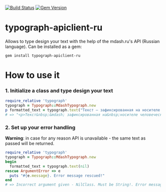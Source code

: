 [![Build Status](https://travis-ci.org/adancedwin/typograph-apiclient-ru.svg?branch=master)](https://travis-ci.org/adancedwin/typograph-apiclient-ru)
[![Gem Version](https://badge.fury.io/rb/typograph-apiclient-ru.svg)](https://badge.fury.io/rb/typograph-apiclient-ru)

# typograph-apiclient-ru
Allows to type design your text with the help of the mdash.ru's API (Russian language).
Can be installed as a gem:
```
gem install typograph-apiclient-ru
```

# How to use it

### 1. Initialize a class and type design your text

```ruby
require_relative 'typograph'
typograph = Typograph::MdashTypograph.new
p formatted_text = typograph.text("Текст — зафиксированная на носителе человеческая мысль.")
# => "<p>Текст&nbsp;&mdash; зафиксированная на&nbsp;носителе человеческая мысль.</p>"
```

### 2. Set up your error handling
**Warning**: in case for any reason API is unavailable - the same text as passed will be returned.

```ruby
require_relative 'typograph'
typograph = Typograph::MdashTypograph.new
begin
  formatted_text = typograph.text(nil)
rescue ArgumentError => e
  puts "#{e.message}. Error message rescued!"
end
# => Incorrect argument given - NilClass. Must be String!. Error message rescued!
```
